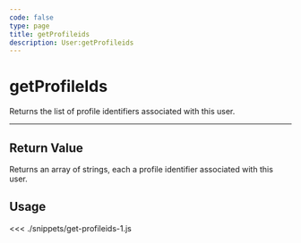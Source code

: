```yaml
---
code: false
type: page
title: getProfileids
description: User:getProfileids
---
```


# getProfileIds

Returns the list of profile identifiers associated with this user.

---

## Return Value

Returns an array of strings, each a profile identifier associated with this user.

## Usage

<<< ./snippets/get-profileids-1.js
